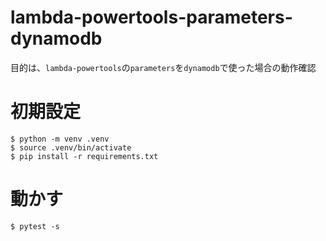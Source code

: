 # lambda-powertools-parameters-dynamodb

目的は、`lambda-powertools`の`parameters`を`dynamodb`で使った場合の動作確認


# 初期設定

```
$ python -m venv .venv
$ source .venv/bin/activate
$ pip install -r requirements.txt
```

# 動かす

```
$ pytest -s
```
